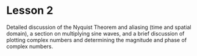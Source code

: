 # Lesson 2

Detailed discussion of the Nyquist Theorem and aliasing (time and spatial domain), a section on multiplying sine waves, and a brief discussion of plotting complex numbers and determining the magnitude and phase of complex numbers.

